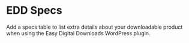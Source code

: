 EDD Specs
=========

Add a specs table to list extra details about your downloadable product when using the Easy Digital Downloads WordPress plugin.
